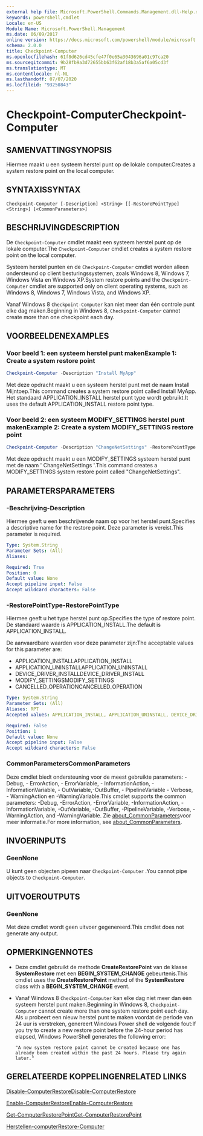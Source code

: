 ```yaml
---
external help file: Microsoft.PowerShell.Commands.Management.dll-Help.xml
keywords: powershell,cmdlet
Locale: en-US
Module Name: Microsoft.PowerShell.Management
ms.date: 06/09/2017
online version: https://docs.microsoft.com/powershell/module/microsoft.powershell.management/checkpoint-computer?view=powershell-5.1&WT.mc_id=ps-gethelp
schema: 2.0.0
title: Checkpoint-Computer
ms.openlocfilehash: 61f8d626cd45cfe47f0e65a3043696a01c97ca20
ms.sourcegitcommit: 9b28fb9a3d72655bb63f62af18b3a5af6a05cd3f
ms.translationtype: MT
ms.contentlocale: nl-NL
ms.lasthandoff: 07/07/2020
ms.locfileid: "93250843"
---
```

# <span data-ttu-id="b1898-103">Checkpoint-Computer</span><span class="sxs-lookup"><span data-stu-id="b1898-103">Checkpoint-Computer</span></span>

## <span data-ttu-id="b1898-104">SAMENVATTING</span><span class="sxs-lookup"><span data-stu-id="b1898-104">SYNOPSIS</span></span>
<span data-ttu-id="b1898-105">Hiermee maakt u een systeem herstel punt op de lokale computer.</span><span class="sxs-lookup"><span data-stu-id="b1898-105">Creates a system restore point on the local computer.</span></span>

## <span data-ttu-id="b1898-106">SYNTAXIS</span><span class="sxs-lookup"><span data-stu-id="b1898-106">SYNTAX</span></span>

```
Checkpoint-Computer [-Description] <String> [[-RestorePointType] <String>] [<CommonParameters>]
```

## <span data-ttu-id="b1898-107">BESCHRIJVING</span><span class="sxs-lookup"><span data-stu-id="b1898-107">DESCRIPTION</span></span>

<span data-ttu-id="b1898-108">De `Checkpoint-Computer` cmdlet maakt een systeem herstel punt op de lokale computer.</span><span class="sxs-lookup"><span data-stu-id="b1898-108">The `Checkpoint-Computer` cmdlet creates a system restore point on the local computer.</span></span>

<span data-ttu-id="b1898-109">Systeem herstel punten en de `Checkpoint-Computer` cmdlet worden alleen ondersteund op client besturingssystemen, zoals Windows 8, Windows 7, Windows Vista en Windows XP.</span><span class="sxs-lookup"><span data-stu-id="b1898-109">System restore points and the `Checkpoint-Computer` cmdlet are supported only on client operating systems, such as Windows 8, Windows 7, Windows Vista, and Windows XP.</span></span>

<span data-ttu-id="b1898-110">Vanaf Windows 8 `Checkpoint-Computer` kan niet meer dan één controle punt elke dag maken.</span><span class="sxs-lookup"><span data-stu-id="b1898-110">Beginning in Windows 8, `Checkpoint-Computer` cannot create more than one checkpoint each day.</span></span>

## <span data-ttu-id="b1898-111">VOORBEELDEN</span><span class="sxs-lookup"><span data-stu-id="b1898-111">EXAMPLES</span></span>

### <span data-ttu-id="b1898-112">Voor beeld 1: een systeem herstel punt maken</span><span class="sxs-lookup"><span data-stu-id="b1898-112">Example 1: Create a system restore point</span></span>

```powershell
Checkpoint-Computer -Description "Install MyApp"
```

<span data-ttu-id="b1898-113">Met deze opdracht maakt u een systeem herstel punt met de naam Install Mijntoep.</span><span class="sxs-lookup"><span data-stu-id="b1898-113">This command creates a system restore point called Install MyApp.</span></span>
<span data-ttu-id="b1898-114">Het standaard APPLICATION_INSTALL herstel punt type wordt gebruikt.</span><span class="sxs-lookup"><span data-stu-id="b1898-114">It uses the default APPLICATION_INSTALL restore point type.</span></span>

### <span data-ttu-id="b1898-115">Voor beeld 2: een systeem MODIFY_SETTINGS herstel punt maken</span><span class="sxs-lookup"><span data-stu-id="b1898-115">Example 2: Create a system MODIFY_SETTINGS restore point</span></span>

```powershell
Checkpoint-Computer -Description "ChangeNetSettings" -RestorePointType MODIFY_SETTINGS
```

<span data-ttu-id="b1898-116">Met deze opdracht maakt u een MODIFY_SETTINGS systeem herstel punt met de naam ' ChangeNetSettings '.</span><span class="sxs-lookup"><span data-stu-id="b1898-116">This command creates a MODIFY_SETTINGS system restore point called "ChangeNetSettings".</span></span>

## <span data-ttu-id="b1898-117">PARAMETERS</span><span class="sxs-lookup"><span data-stu-id="b1898-117">PARAMETERS</span></span>

### <span data-ttu-id="b1898-118">-Beschrijving</span><span class="sxs-lookup"><span data-stu-id="b1898-118">-Description</span></span>

<span data-ttu-id="b1898-119">Hiermee geeft u een beschrijvende naam op voor het herstel punt.</span><span class="sxs-lookup"><span data-stu-id="b1898-119">Specifies a descriptive name for the restore point.</span></span>
<span data-ttu-id="b1898-120">Deze parameter is vereist.</span><span class="sxs-lookup"><span data-stu-id="b1898-120">This parameter is required.</span></span>

```yaml
Type: System.String
Parameter Sets: (All)
Aliases:

Required: True
Position: 0
Default value: None
Accept pipeline input: False
Accept wildcard characters: False
```

### <span data-ttu-id="b1898-121">-RestorePointType</span><span class="sxs-lookup"><span data-stu-id="b1898-121">-RestorePointType</span></span>

<span data-ttu-id="b1898-122">Hiermee geeft u het type herstel punt op.</span><span class="sxs-lookup"><span data-stu-id="b1898-122">Specifies the type of restore point.</span></span>
<span data-ttu-id="b1898-123">De standaard waarde is APPLICATION_INSTALL.</span><span class="sxs-lookup"><span data-stu-id="b1898-123">The default is APPLICATION_INSTALL.</span></span>

<span data-ttu-id="b1898-124">De aanvaardbare waarden voor deze parameter zijn:</span><span class="sxs-lookup"><span data-stu-id="b1898-124">The acceptable values for this parameter are:</span></span>

- <span data-ttu-id="b1898-125">APPLICATION_INSTALL</span><span class="sxs-lookup"><span data-stu-id="b1898-125">APPLICATION_INSTALL</span></span>
- <span data-ttu-id="b1898-126">APPLICATION_UNINSTALL</span><span class="sxs-lookup"><span data-stu-id="b1898-126">APPLICATION_UNINSTALL</span></span>
- <span data-ttu-id="b1898-127">DEVICE_DRIVER_INSTALL</span><span class="sxs-lookup"><span data-stu-id="b1898-127">DEVICE_DRIVER_INSTALL</span></span>
- <span data-ttu-id="b1898-128">MODIFY_SETTINGS</span><span class="sxs-lookup"><span data-stu-id="b1898-128">MODIFY_SETTINGS</span></span>
- <span data-ttu-id="b1898-129">CANCELLED_OPERATION</span><span class="sxs-lookup"><span data-stu-id="b1898-129">CANCELLED_OPERATION</span></span>

```yaml
Type: System.String
Parameter Sets: (All)
Aliases: RPT
Accepted values: APPLICATION_INSTALL, APPLICATION_UNINSTALL, DEVICE_DRIVER_INSTALL, MODIFY_SETTINGS, CANCELLED_OPERATION

Required: False
Position: 1
Default value: None
Accept pipeline input: False
Accept wildcard characters: False
```

### <span data-ttu-id="b1898-130">CommonParameters</span><span class="sxs-lookup"><span data-stu-id="b1898-130">CommonParameters</span></span>

<span data-ttu-id="b1898-131">Deze cmdlet biedt ondersteuning voor de meest gebruikte parameters: -Debug, - ErrorAction, - ErrorVariable, - InformationAction, -InformationVariable, - OutVariable,-OutBuffer, - PipelineVariable - Verbose, - WarningAction en -WarningVariable.</span><span class="sxs-lookup"><span data-stu-id="b1898-131">This cmdlet supports the common parameters: -Debug, -ErrorAction, -ErrorVariable, -InformationAction, -InformationVariable, -OutVariable, -OutBuffer, -PipelineVariable, -Verbose, -WarningAction, and -WarningVariable.</span></span> <span data-ttu-id="b1898-132">Zie [about_CommonParameters](../Microsoft.PowerShell.Core/About/about_CommonParameters.md)voor meer informatie.</span><span class="sxs-lookup"><span data-stu-id="b1898-132">For more information, see [about_CommonParameters](../Microsoft.PowerShell.Core/About/about_CommonParameters.md).</span></span>

## <span data-ttu-id="b1898-133">INVOER</span><span class="sxs-lookup"><span data-stu-id="b1898-133">INPUTS</span></span>

### <span data-ttu-id="b1898-134">Geen</span><span class="sxs-lookup"><span data-stu-id="b1898-134">None</span></span>

<span data-ttu-id="b1898-135">U kunt geen objecten pipeen naar `Checkpoint-Computer` .</span><span class="sxs-lookup"><span data-stu-id="b1898-135">You cannot pipe objects to `Checkpoint-Computer`.</span></span>

## <span data-ttu-id="b1898-136">UITVOER</span><span class="sxs-lookup"><span data-stu-id="b1898-136">OUTPUTS</span></span>

### <span data-ttu-id="b1898-137">Geen</span><span class="sxs-lookup"><span data-stu-id="b1898-137">None</span></span>

<span data-ttu-id="b1898-138">Met deze cmdlet wordt geen uitvoer gegenereerd.</span><span class="sxs-lookup"><span data-stu-id="b1898-138">This cmdlet does not generate any output.</span></span>

## <span data-ttu-id="b1898-139">OPMERKINGEN</span><span class="sxs-lookup"><span data-stu-id="b1898-139">NOTES</span></span>

- <span data-ttu-id="b1898-140">Deze cmdlet gebruikt de methode **CreateRestorePoint** van de klasse **SystemRestore** met een **BEGIN_SYSTEM_CHANGE** gebeurtenis.</span><span class="sxs-lookup"><span data-stu-id="b1898-140">This cmdlet uses the **CreateRestorePoint** method of the **SystemRestore** class with a **BEGIN_SYSTEM_CHANGE** event.</span></span>
- <span data-ttu-id="b1898-141">Vanaf Windows 8 `Checkpoint-Computer` kan elke dag niet meer dan één systeem herstel punt maken.</span><span class="sxs-lookup"><span data-stu-id="b1898-141">Beginning in Windows 8, `Checkpoint-Computer` cannot create more than one system restore point each day.</span></span> <span data-ttu-id="b1898-142">Als u probeert een nieuw herstel punt te maken voordat de periode van 24 uur is verstreken, genereert Windows Power shell de volgende fout:</span><span class="sxs-lookup"><span data-stu-id="b1898-142">If you try to create a new restore point before the 24-hour period has elapsed, Windows PowerShell generates the following error:</span></span>

  `"A new system restore point cannot be created because one has already been created within the past 24 hours.
  Please try again later."`

## <span data-ttu-id="b1898-143">GERELATEERDE KOPPELINGEN</span><span class="sxs-lookup"><span data-stu-id="b1898-143">RELATED LINKS</span></span>

[<span data-ttu-id="b1898-144">Disable-ComputerRestore</span><span class="sxs-lookup"><span data-stu-id="b1898-144">Disable-ComputerRestore</span></span>](Disable-ComputerRestore.md)

[<span data-ttu-id="b1898-145">Enable-ComputerRestore</span><span class="sxs-lookup"><span data-stu-id="b1898-145">Enable-ComputerRestore</span></span>](Enable-ComputerRestore.md)

[<span data-ttu-id="b1898-146">Get-ComputerRestorePoint</span><span class="sxs-lookup"><span data-stu-id="b1898-146">Get-ComputerRestorePoint</span></span>](Get-ComputerRestorePoint.md)

[<span data-ttu-id="b1898-147">Herstellen-computer</span><span class="sxs-lookup"><span data-stu-id="b1898-147">Restore-Computer</span></span>](Restore-Computer.md)
